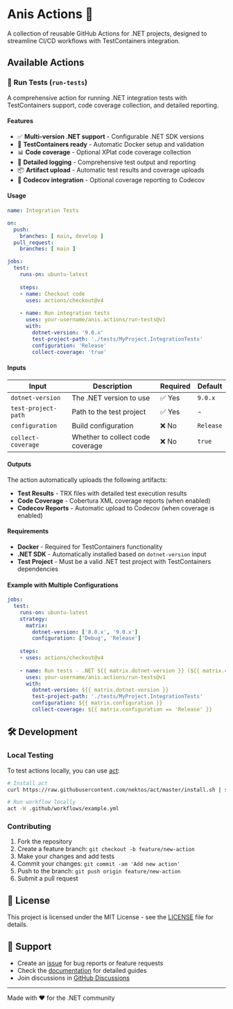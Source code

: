 # Anis Actions 🚀

A collection of reusable GitHub Actions for .NET projects, designed to streamline CI/CD workflows with TestContainers integration.

## Available Actions

### 🧪 Run Tests (`run-tests`)

A comprehensive action for running .NET integration tests with TestContainers support, code coverage collection, and detailed reporting.

#### Features

- ✅ **Multi-version .NET support** - Configurable .NET SDK versions
- 🐳 **TestContainers ready** - Automatic Docker setup and validation  
- 📊 **Code coverage** - Optional XPlat code coverage collection
- 📝 **Detailed logging** - Comprehensive test output and reporting
- 📦 **Artifact upload** - Automatic test results and coverage uploads
- 🔄 **Codecov integration** - Optional coverage reporting to Codecov

#### Usage

```yaml
name: Integration Tests

on:
  push:
    branches: [ main, develop ]
  pull_request:
    branches: [ main ]

jobs:
  test:
    runs-on: ubuntu-latest
    
    steps:
    - name: Checkout code
      uses: actions/checkout@v4
      
    - name: Run integration tests
      uses: your-username/anis.actions/run-tests@v1
      with:
        dotnet-version: '9.0.x'
        test-project-path: './tests/MyProject.IntegrationTests'
        configuration: 'Release'
        collect-coverage: 'true'
```

#### Inputs

| Input | Description | Required | Default |
|-------|-------------|----------|---------|
| `dotnet-version` | The .NET version to use | ✅ Yes | `9.0.x` |
| `test-project-path` | Path to the test project | ✅ Yes | - |
| `configuration` | Build configuration | ❌ No | `Release` |
| `collect-coverage` | Whether to collect code coverage | ❌ No | `true` |

#### Outputs

The action automatically uploads the following artifacts:

- **Test Results** - TRX files with detailed test execution results
- **Code Coverage** - Cobertura XML coverage reports (when enabled)
- **Codecov Reports** - Automatic upload to Codecov (when coverage is enabled)

#### Requirements

- **Docker** - Required for TestContainers functionality
- **.NET SDK** - Automatically installed based on `dotnet-version` input
- **Test Project** - Must be a valid .NET test project with TestContainers dependencies

#### Example with Multiple Configurations

```yaml
jobs:
  test:
    runs-on: ubuntu-latest
    strategy:
      matrix:
        dotnet-version: ['8.0.x', '9.0.x']
        configuration: ['Debug', 'Release']
    
    steps:
    - uses: actions/checkout@v4
    
    - name: Run tests - .NET ${{ matrix.dotnet-version }} (${{ matrix.configuration }})
      uses: your-username/anis.actions/run-tests@v1
      with:
        dotnet-version: ${{ matrix.dotnet-version }}
        test-project-path: './tests/MyProject.IntegrationTests'
        configuration: ${{ matrix.configuration }}
        collect-coverage: ${{ matrix.configuration == 'Release' }}
```

## 🛠️ Development

### Local Testing

To test actions locally, you can use [act](https://github.com/nektos/act):

```bash
# Install act
curl https://raw.githubusercontent.com/nektos/act/master/install.sh | sudo bash

# Run workflow locally
act -W .github/workflows/example.yml
```

### Contributing

1. Fork the repository
2. Create a feature branch: `git checkout -b feature/new-action`
3. Make your changes and add tests
4. Commit your changes: `git commit -am 'Add new action'`
5. Push to the branch: `git push origin feature/new-action`
6. Submit a pull request

## 📝 License

This project is licensed under the MIT License - see the [LICENSE](LICENSE) file for details.

## 🤝 Support

- Create an [issue](https://github.com/your-username/anis.actions/issues) for bug reports or feature requests
- Check the [documentation](https://github.com/your-username/anis.actions/wiki) for detailed guides
- Join discussions in [GitHub Discussions](https://github.com/your-username/anis.actions/discussions)

---

Made with ❤️ for the .NET community
